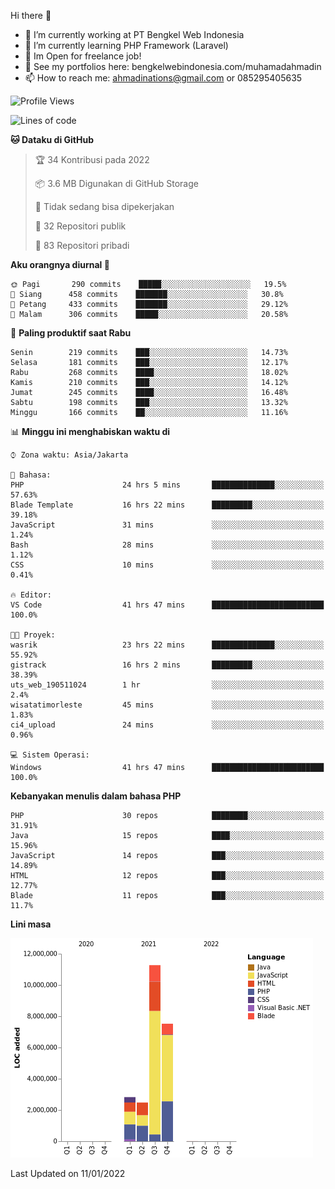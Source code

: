 Hi there 👋

- 🔭 I’m currently working at PT Bengkel Web Indonesia
- 🌱 I’m currently learning PHP Framework (Laravel)
- 📂 Im Open for freelance job!
- 🧷 See my portfolios here: bengkelwebindonesia.com/muhamadahmadin
- 📫 How to reach me: ahmadinations@gmail.com or 085295405635


<!--START_SECTION:waka-->
![Profile Views](http://img.shields.io/badge/Profil%20dilihat-0-blue)

![Lines of code](https://img.shields.io/badge/Sejak%20Hello%20World%20aku%20telah%20menulis-24%20Million%20baris%20kode-blue)

**🐱 Dataku di GitHub** 

> 🏆 34 Kontribusi pada 2022
 > 
> 📦 3.6 MB Digunakan di GitHub Storage 
 > 
> 🚫 Tidak sedang bisa dipekerjakan
 > 
> 📜 32 Repositori publik 
 > 
> 🔑 83 Repositori pribadi  
 > 
**Aku orangnya diurnal 🐤** 

```text
🌞 Pagi       290 commits    █████░░░░░░░░░░░░░░░░░░░░   19.5% 
🌆 Siang      458 commits    ███████░░░░░░░░░░░░░░░░░░   30.8% 
🌃 Petang     433 commits    ███████░░░░░░░░░░░░░░░░░░   29.12% 
🌙 Malam      306 commits    █████░░░░░░░░░░░░░░░░░░░░   20.58%

```
📅 **Paling produktif saat Rabu** 

```text
Senin        219 commits    ███░░░░░░░░░░░░░░░░░░░░░░   14.73% 
Selasa       181 commits    ███░░░░░░░░░░░░░░░░░░░░░░   12.17% 
Rabu         268 commits    ████░░░░░░░░░░░░░░░░░░░░░   18.02% 
Kamis        210 commits    ███░░░░░░░░░░░░░░░░░░░░░░   14.12% 
Jumat        245 commits    ████░░░░░░░░░░░░░░░░░░░░░   16.48% 
Sabtu        198 commits    ███░░░░░░░░░░░░░░░░░░░░░░   13.32% 
Minggu       166 commits    ██░░░░░░░░░░░░░░░░░░░░░░░   11.16%

```


📊 **Minggu ini menghabiskan waktu di** 

```text
⌚︎ Zona waktu: Asia/Jakarta

💬 Bahasa: 
PHP                      24 hrs 5 mins       ██████████████░░░░░░░░░░░   57.63% 
Blade Template           16 hrs 22 mins      █████████░░░░░░░░░░░░░░░░   39.18% 
JavaScript               31 mins             ░░░░░░░░░░░░░░░░░░░░░░░░░   1.24% 
Bash                     28 mins             ░░░░░░░░░░░░░░░░░░░░░░░░░   1.12% 
CSS                      10 mins             ░░░░░░░░░░░░░░░░░░░░░░░░░   0.41%

🔥 Editor: 
VS Code                  41 hrs 47 mins      █████████████████████████   100.0%

🐱‍💻 Proyek: 
wasrik                   23 hrs 22 mins      ██████████████░░░░░░░░░░░   55.92% 
gistrack                 16 hrs 2 mins       █████████░░░░░░░░░░░░░░░░   38.39% 
uts_web_190511024        1 hr                ░░░░░░░░░░░░░░░░░░░░░░░░░   2.4% 
wisatatimorleste         45 mins             ░░░░░░░░░░░░░░░░░░░░░░░░░   1.83% 
ci4_upload               24 mins             ░░░░░░░░░░░░░░░░░░░░░░░░░   0.96%

💻 Sistem Operasi: 
Windows                  41 hrs 47 mins      █████████████████████████   100.0%

```

**Kebanyakan menulis dalam bahasa PHP** 

```text
PHP                      30 repos            ████████░░░░░░░░░░░░░░░░░   31.91% 
Java                     15 repos            ████░░░░░░░░░░░░░░░░░░░░░   15.96% 
JavaScript               14 repos            ███░░░░░░░░░░░░░░░░░░░░░░   14.89% 
HTML                     12 repos            ███░░░░░░░░░░░░░░░░░░░░░░   12.77% 
Blade                    11 repos            ███░░░░░░░░░░░░░░░░░░░░░░   11.7%

```


**Lini masa**

![Chart not found](https://raw.githubusercontent.com/MuhamadAhmadin/MuhamadAhmadin/master/charts/bar_graph.png) 


 Last Updated on 11/01/2022
<!--END_SECTION:waka-->
